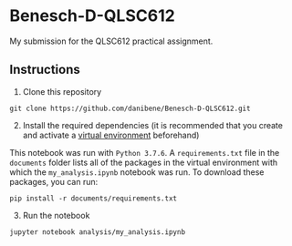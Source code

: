 # Benesch-D-QLSC612

My submission for the QLSC612 practical assignment.

## Instructions

1. Clone this repository

```
git clone https://github.com/danibene/Benesch-D-QLSC612.git
```

2. Install the required dependencies (it is recommended that you create and activate a [virtual environment](https://docs.python.org/3/tutorial/venv.html) beforehand)

This notebook was run with ```Python 3.7.6```. A ```requirements.txt``` file in the ```documents``` folder lists all of the packages in the virtual environment with which the ```my_analysis.ipynb``` notebook was run. To download these packages, you can run:

```
pip install -r documents/requirements.txt
```

3. Run the notebook

```
jupyter notebook analysis/my_analysis.ipynb
```

